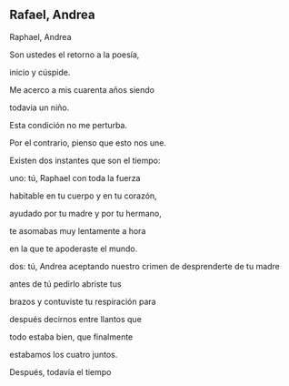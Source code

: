 ## Rafael, Andrea
Raphael, Andrea 

Son ustedes el retorno a la poesía,

inicio y cúspide. 

Me acerco a mis cuarenta años siendo 

todavia un niño. 

Esta condición no me perturba. 

Por el contrario, pienso que esto nos une. 

Existen dos instantes que son el tiempo:

uno: tú, Raphael con toda la fuerza 

habitable en tu cuerpo y en tu corazón, 

ayudado por tu madre y por tu hermano, 

te asomabas muy lentamente a hora 

en la que te apoderaste el mundo.




dos: tú, Andrea aceptando nuestro crimen de desprenderte de tu madre 

antes de tú pedirlo abriste tus  

brazos y contuviste tu respiración para 

después decirnos entre llantos que 

todo estaba bien, que finalmente 

estabamos los cuatro juntos. 

Después, todavía el tiempo
